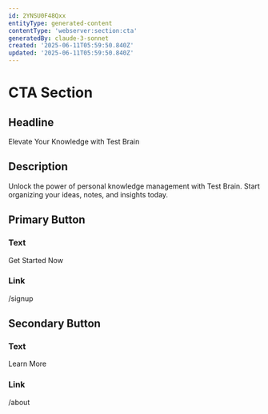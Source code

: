 ```yaml
---
id: 2YNSU0F48Qxx
entityType: generated-content
contentType: 'webserver:section:cta'
generatedBy: claude-3-sonnet
created: '2025-06-11T05:59:50.840Z'
updated: '2025-06-11T05:59:50.840Z'
---
```

# CTA Section

## Headline
Elevate Your Knowledge with Test Brain

## Description
Unlock the power of personal knowledge management with Test Brain. Start organizing your ideas, notes, and insights today.

## Primary Button
### Text
Get Started Now

### Link
/signup

## Secondary Button
### Text
Learn More

### Link
/about
